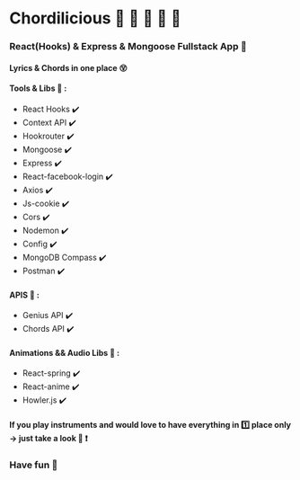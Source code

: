 # Chordilicious :musical_score: :guitar: :saxophone: :trumpet: :musical_keyboard:

### React(Hooks) & Express & Mongoose Fullstack App :muscle:



#### Lyrics & Chords in one place :dizzy_face:

#### Tools & Libs :art: :

- React Hooks :heavy_check_mark:
- Context API :heavy_check_mark:
- Hookrouter :heavy_check_mark:
- Mongoose :heavy_check_mark:
- Express :heavy_check_mark:
- React-facebook-login :heavy_check_mark:
- Axios :heavy_check_mark:
- Js-cookie :heavy_check_mark:
- Cors :heavy_check_mark:
- Nodemon :heavy_check_mark:
- Config :heavy_check_mark:
- MongoDB Compass :heavy_check_mark:
- Postman :heavy_check_mark:

#### APIS :memo: :

- Genius API :heavy_check_mark:
- Chords API :heavy_check_mark:

#### Animations && Audio Libs :rocket: :

- React-spring :heavy_check_mark:
- React-anime  :heavy_check_mark:
- Howler.js :heavy_check_mark:

#### If you play instruments and would love to have everything in :one: place only -> just take a look :eyes: :heavy_exclamation_mark:

###    Have fun :revolving_hearts:
